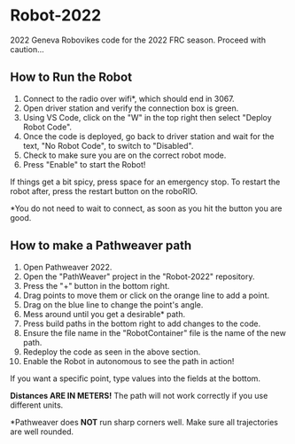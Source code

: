 # Robot-2022

2022 Geneva Robovikes code for the 2022 FRC season. Proceed with caution...

## **How to Run the Robot**
1) Connect to the radio over wifi*, which should end in 3067.
2) Open driver station and verify the connection box is green.
3) Using VS Code, click on the "W" in the top right then select "Deploy Robot Code".
4) Once the code is deployed, go back to driver station and wait for the text, "No Robot Code", to switch to "Disabled".
5) Check to make sure you are on the correct robot mode.
6) Press "Enable" to start the Robot!

If things get a bit spicy, press space for an emergency stop. To restart the robot after, press the restart button on the roboRIO.

*You do not need to wait to connect, as soon as you hit the button you are good.

## **How to make a Pathweaver path**
1) Open Pathweaver 2022.
2) Open the "PathWeaver" project in the "Robot-2022" repository.
3) Press the "+" button in the bottom right.
4) Drag points to move them or click on the orange line to add a point.
5) Drag on the blue line to change the point's angle.
6) Mess around until you get a desirable* path.
7) Press build paths in the bottom right to add changes to the code.
8) Ensure the file name in the "RobotContainer" file is the name of the new path.
9) Redeploy the code as seen in the above section.
10) Enable the Robot in autonomous to see the path in action!

If you want a specific point, type values into the fields at the bottom.

**Distances ARE IN METERS!** The path will not work correctly if you use different units.

*Pathweaver does **NOT** run sharp corners well. Make sure all trajectories are well rounded.
